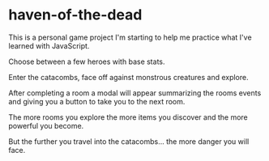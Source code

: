 # haven-of-the-dead
This is a personal game project I'm starting to help me practice what I've learned with JavaScript. 

Choose between a few heroes with base stats.

Enter the catacombs, face off against monstrous creatures and explore.

After completing a room a modal will appear summarizing the rooms events and giving you a button to take you to the next room.

The more rooms you explore the more items you discover and the more powerful you become.

But the further you travel into the catacombs... the more danger you will face.

